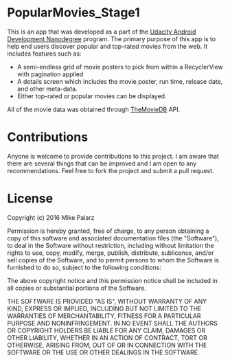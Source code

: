 # PopularMovies_Stage1

This is an app that was developed as a part of the [Udacity Android Development Nanodegree](https://www.udacity.com/course/android-developer-nanodegree-by-google--nd801) program. The primary purpose of this app is to help end users discover popular and top-rated movies from the web. It includes features such as:

- A semi-endless grid of movie posters to pick from within a RecyclerView with pagination applied
- A details screen which includes the movie poster, run time, release date, and other meta-data.
- Either top-rated or popular movies can be displayed.

All of the movie data was obtained through [TheMovieDB](http://themoviedb.org/) API.

# Contributions

Anyone is welcome to provide contributions to this project. I am aware that there are several things that can be improved and I am open to any recommendations. Feel free to fork the project and submit a pull request.

# License

Copyright (c) 2016 Mike Palarz

Permission is hereby granted, free of charge, to any person obtaining a copy of this software and associated documentation files (the "Software"), to deal in the Software without restriction, including without limitation the rights to use, copy, modify, merge, publish, distribute, sublicense, and/or sell copies of the Software, and to permit persons to whom the Software is furnished to do so, subject to the following conditions:

The above copyright notice and this permission notice shall be included in all copies or substantial portions of the Software.

THE SOFTWARE IS PROVIDED "AS IS", WITHOUT WARRANTY OF ANY KIND, EXPRESS OR IMPLIED, INCLUDING BUT NOT LIMITED TO THE WARRANTIES OF MERCHANTABILITY, FITNESS FOR A PARTICULAR PURPOSE AND NONINFRINGEMENT. IN NO EVENT SHALL THE AUTHORS OR COPYRIGHT HOLDERS BE LIABLE FOR ANY CLAIM, DAMAGES OR OTHER LIABILITY, WHETHER IN AN ACTION OF CONTRACT, TORT OR OTHERWISE, ARISING FROM, OUT OF OR IN CONNECTION WITH THE SOFTWARE OR THE USE OR OTHER DEALINGS IN THE SOFTWARE.
